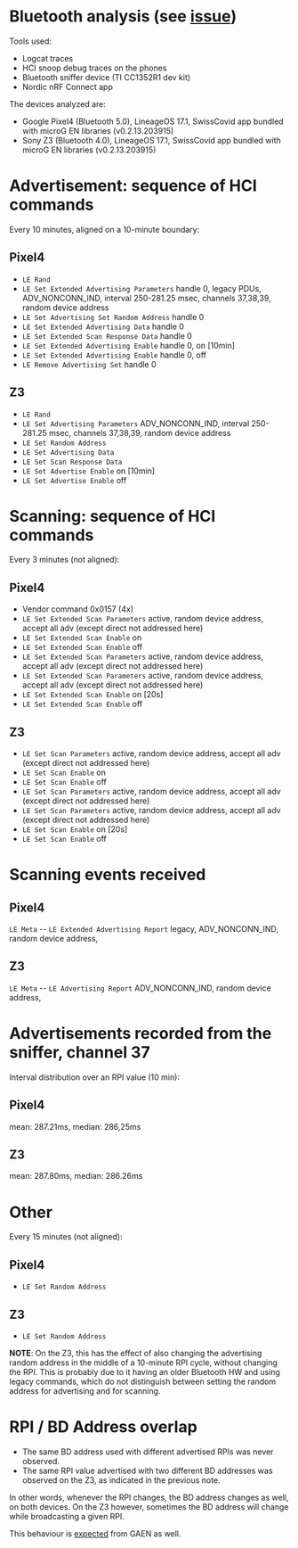 # Bluetooth analysis (see [issue](https://github.com/DP-3T/gaenlib/issues/11#issuecomment-715442353))

Tools used:
* Logcat traces
* HCI snoop debug traces on the phones
* Bluetooth sniffer device (TI CC1352R1 dev kit)
* Nordic nRF Connect app

The devices analyzed are:
* Google Pixel4 (Bluetooth 5.0), LineageOS 17.1, SwissCovid app bundled with microG EN libraries (v0.2.13.203915)
* Sony Z3 (Bluetooth 4.0), LineageOS 17.1, SwissCovid app bundled with microG EN libraries (v0.2.13.203915)

# Advertisement: sequence of  HCI commands
Every 10 minutes, aligned on a 10-minute boundary:
## Pixel4
* `LE Rand`
* `LE Set Extended Advertising Parameters` handle 0, legacy PDUs, ADV_NONCONN_IND, interval 250-281.25 msec, channels 37,38,39, random device address
* `LE Set Advertising Set Random Address` handle 0
* `LE Set Extended Advertising Data` handle 0
* `LE Set Extended Scan Response Data` handle 0
* `LE Set Extended Advertising Enable` handle 0, on
[10min]
* `LE Set Extended Advertising Enable` handle 0, off
* `LE Remove Advertising Set` handle 0
## Z3
* `LE Rand`
* `LE Set Advertising Parameters` ADV_NONCONN_IND, interval 250-281.25 msec, channels 37,38,39, random device address
* `LE Set Random Address`
* `LE Set Advertising Data`
* `LE Set Scan Response Data`
* `LE Set Advertise Enable` on
[10min]
* `LE Set Advertise Enable` off

# Scanning: sequence of HCI commands
Every 3 minutes (not aligned):
## Pixel4
* Vendor command 0x0157 (4x)
* `LE Set Extended Scan Parameters` active, random device address, accept all adv (except direct not addressed here)
* `LE Set Extended Scan Enable` on
* `LE Set Extended Scan Enable` off
* `LE Set Extended Scan Parameters` active, random device address, accept all adv (except direct not addressed here)
* `LE Set Extended Scan Parameters` active, random device address, accept all adv (except direct not addressed here)
* `LE Set Extended Scan Enable` on
[20s]
* `LE Set Extended Scan Enable` off
## Z3
* `LE Set Scan Parameters` active, random device address, accept all adv (except direct not addressed here)
* `LE Set Scan Enable` on
* `LE Set Scan Enable` off
* `LE Set Scan Parameters` active, random device address, accept all adv (except direct not addressed here)
* `LE Set Scan Parameters` active, random device address, accept all adv (except direct not addressed here)
* `LE Set Scan Enable` on
[20s]
* `LE Set Scan Enable` off

# Scanning events received
## Pixel4
`LE Meta` -- `LE Extended Advertising Report` legacy, ADV_NONCONN_IND, random device address, 
## Z3
`LE Meta` -- `LE Advertising Report` ADV_NONCONN_IND, random device address, 

# Advertisements recorded from the sniffer, channel 37
Interval distribution over an RPI value (10 min):
## Pixel4
mean: 287.21ms, median: 286,25ms
## Z3
mean: 287.80ms, median: 286.26ms

# Other
Every 15 minutes (not aligned):
## Pixel4
* `LE Set Random Address`
## Z3
* `LE Set Random Address`

**NOTE**: On the Z3, this has the effect of also changing the advertising random address in the middle of a 10-minute RPI cycle, without changing the RPI. This is probably due to it having an older Bluetooth HW and using legacy commands, which do not distinguish between setting the random address for advertising and for scanning.

# RPI / BD Address overlap

* The same BD address used with different advertised RPIs was never observed.
* The same RPI value advertised with two different BD addresses was observed on the Z3, as indicated in the previous note.

In other words, whenever the RPI changes, the BD address changes as well, on both devices. On the Z3 however, sometimes the BD address will change while broadcasting a given RPI.

This behaviour is [expected](https://github.com/google/exposure-notifications-internals/blob/main/README.md#ble-mac-and-rpi-rotation) from GAEN as well.
